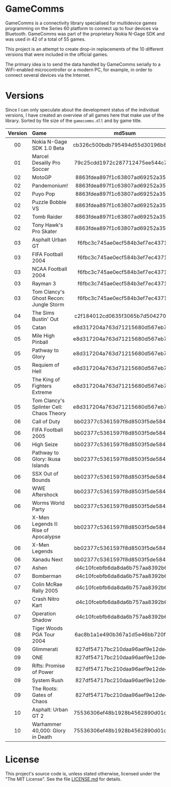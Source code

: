 # GameComms

GameComms is a connectivity library specialised for multidevice games
programming on the Series 60 platform to connect up to four devices via
Bluetooth. GameComms was part of the proprietary Nokia N-Gage SDK and
was used in 42 of a total of 55 games.

This project is an attempt to create drop-in replacements of the 10
different versions that were included in the official games.

The primary idea is to send the data handled by GameComms serially to a
WiFi-enabled microcontroller or a modern PC, for example, in order to
connect several devices via the Internet.

# Versions

Since I can only speculate about the development status of the
individual versions, I have created an overview of all games here that
make use of the library. Sorted by file size of the `gamecomms.dll` and
by game title.

| Version | Game                                     | md5sum                           |
| :-----: |:---------------------------------------- | :-------------------------------:|
|   00    | Nokia N-Gage SDK 1.0 Beta                | cb326c500bdb795494d55d30196b8711 |
|   01    | Marcel Desailly Pro Soccer               | 79c25cdd1972c287712475ee544c7bf3 |
|   02    | MotoGP                                   | 8863fdea897f1c63807ad69252a3566f |
|   02    | Pandemonium!                             | 8863fdea897f1c63807ad69252a3566f |
|   02    | Puyo Pop                                 | 8863fdea897f1c63807ad69252a3566f |
|   02    | Puzzle Bobble VS                         | 8863fdea897f1c63807ad69252a3566f |
|   02    | Tomb Raider                              | 8863fdea897f1c63807ad69252a3566f |
|   02    | Tony Hawk's Pro Skater                   | 8863fdea897f1c63807ad69252a3566f |
|   03    | Asphalt Urban GT                         | f6fbc3c745ae0ecf584b3ef7ec4371ef |
|   03    | FIFA Football 2004                       | f6fbc3c745ae0ecf584b3ef7ec4371ef |
|   03    | NCAA Football 2004                       | f6fbc3c745ae0ecf584b3ef7ec4371ef |
|   03    | Rayman 3                                 | f6fbc3c745ae0ecf584b3ef7ec4371ef |
|   03    | Tom Clancy's Ghost Recon: Jungle Storm   | f6fbc3c745ae0ecf584b3ef7ec4371ef |
|   04    | The Sims Bustin' Out                     | c2f184012cd0635f3065b7d5042702ce |
|   05    | Catan                                    | e8d317204a763d71215680d567eb71e0 |
|   05    | Mile High Pinball                        | e8d317204a763d71215680d567eb71e0 |
|   05    | Pathway to Glory                         | e8d317204a763d71215680d567eb71e0 |
|   05    | Requiem of Hell                          | e8d317204a763d71215680d567eb71e0 |
|   05    | The King of Fighters Extreme             | e8d317204a763d71215680d567eb71e0 |
|   05    | Tom Clancy's Splinter Cell: Chaos Theory | e8d317204a763d71215680d567eb71e0 |
|   06    | Call of Duty                             | bb02377c5361597f8d8503f5de584845 |
|   06    | FIFA Football 2005                       | bb02377c5361597f8d8503f5de584845 |
|   06    | High Seize                               | bb02377c5361597f8d8503f5de584845 |
|   06    | Pathway to Glory: Ikusa Islands          | bb02377c5361597f8d8503f5de584845 |
|   06    | SSX Out of Bounds                        | bb02377c5361597f8d8503f5de584845 |
|   06    | WWE Aftershock                           | bb02377c5361597f8d8503f5de584845 |
|   06    | Worms World Party                        | bb02377c5361597f8d8503f5de584845 |
|   06    | X-Men Legends II: Rise of Apocalypse     | bb02377c5361597f8d8503f5de584845 |
|   06    | X-Men Legends                            | bb02377c5361597f8d8503f5de584845 |
|   06    | Xanadu Next                              | bb02377c5361597f8d8503f5de584845 |
|   07    | Ashen                                    | d4c10fcebfb6da8da6b757aa8392b6d7 |
|   07    | Bomberman                                | d4c10fcebfb6da8da6b757aa8392b6d7 |
|   07    | Colin McRae Rally 2005                   | d4c10fcebfb6da8da6b757aa8392b6d7 |
|   07    | Crash Nitro Kart                         | d4c10fcebfb6da8da6b757aa8392b6d7 |
|   07    | Operation Shadow                         | d4c10fcebfb6da8da6b757aa8392b6d7 |
|   08    | Tiger Woods PGA Tour 2004                | 6ac8b1a1e490b367a1d5e46bb720fe70 |
|   09    | Glimmerati                               | 827df54717bc210daa96aef9e12de4a3 |
|   09    | ONE                                      | 827df54717bc210daa96aef9e12de4a3 |
|   09    | Rifts: Promise of Power                  | 827df54717bc210daa96aef9e12de4a3 |
|   09    | System Rush                              | 827df54717bc210daa96aef9e12de4a3 |
|   09    | The Roots: Gates of Chaos                | 827df54717bc210daa96aef9e12de4a3 |
|   10    | Asphalt: Urban GT 2                      | 75536306ef48b1928b4562890d01c9c6 |
|   10    | Warhammer 40,000: Glory in Death         | 75536306ef48b1928b4562890d01c9c6 |

# License

This project's source code is, unless stated otherwise, licensed under
the "The MIT License".  See the file [LICENSE.md](LICENSE.md) for
details.
